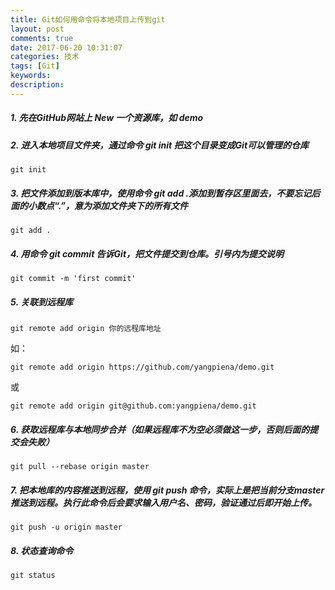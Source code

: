 ```yaml
---
title: Git如何用命令将本地项目上传到git
layout: post
comments: true
date: 2017-06-20 10:31:07
categories: 技术
tags: [Git]
keywords:
description:
---
```

##### 1. 先在GitHub网站上 New 一个资源库，如 demo
<!-- more -->

##### 2. 进入本地项目文件夹，通过命令 git init 把这个目录变成Git可以管理的仓库
```
git init
```
##### 3. 把文件添加到版本库中，使用命令 git add .添加到暂存区里面去，不要忘记后面的小数点“.”，意为添加文件夹下的所有文件
```
git add .
```
##### 4. 用命令 git commit 告诉Git，把文件提交到仓库。引号内为提交说明
```
git commit -m 'first commit'
```
##### 5. 关联到远程库
```
git remote add origin 你的远程库地址
```
如：

	git remote add origin https://github.com/yangpiena/demo.git
或

	git remote add origin git@github.com:yangpiena/demo.git

##### 6. 获取远程库与本地同步合并（如果远程库不为空必须做这一步，否则后面的提交会失败）
```
git pull --rebase origin master
```
##### 7. 把本地库的内容推送到远程，使用 git push 命令，实际上是把当前分支master推送到远程。执行此命令后会要求输入用户名、密码，验证通过后即开始上传。
```
git push -u origin master
```
##### 8. 状态查询命令
```
git status
```